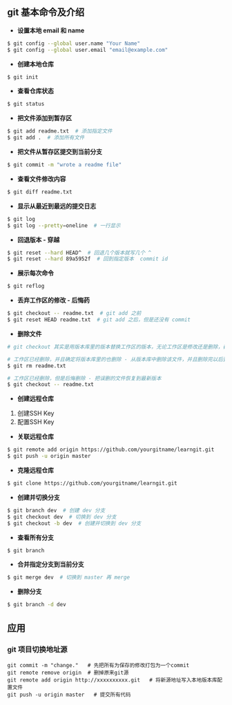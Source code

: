 ## git 基本命令及介绍

- __设置本地 email 和 name__
```bash
$ git config --global user.name "Your Name"
$ git config --global user.email "email@example.com"
```

- __创建本地仓库__
```bash
$ git init
```

- __查看仓库状态__
```bash
$ git status
```

- __把文件添加到暂存区__
```bash
$ git add readme.txt  # 添加指定文件
$ git add .  # 添加所有文件
```

- __把文件从暂存区提交到当前分支__
```bash
$ git commit -m "wrote a readme file"
```

- __查看文件修改内容__
```bash
$ git diff readme.txt 
```

- __显示从最近到最远的提交日志__
```bash
$ git log
$ git log --pretty=oneline  # 一行显示
```

- __回退版本 - 穿越__
```bash
$ git reset --hard HEAD^  # 回退几个版本就写几个 ^
$ git reset --hard 89a5952f  # 回到指定版本  commit id
```

- __展示每次命令__
```bash
$ git reflog
```

- __丢弃工作区的修改 - 后悔药__
```bash
$ git checkout -- readme.txt  # git add 之前
$ git reset HEAD readme.txt  # git add 之后，但是还没有 commit
```

- __删除文件__
```bash
# git checkout 其实是用版本库里的版本替换工作区的版本，无论工作区是修改还是删除，都可以“一键还原”

# 工作区已经删除，并且确定将版本库里的也删除 - 从版本库中删除该文件，并且删除完以后要 commit
$ git rm readme.txt

# 工作区已经删除，但是后悔删除 - 把误删的文件恢复到最新版本
$ git checkout -- readme.txt
```

- __创建远程仓库__
1. 创建SSH Key
2. 配置SSH Key

- __关联远程仓库__
```bash
$ git remote add origin https://github.com/yourgitname/learngit.git
$ git push -u origin master
```

- __克隆远程仓库__
```bash
$ git clone https://github.com/yourgitname/learngit.git
```

- __创建并切换分支__
```bash
$ git branch dev  # 创建 dev 分支
$ git checkout dev  # 切换到 dev 分支
$ git checkout -b dev  # 创建并切换到 dev 分支
```

- __查看所有分支__
```bash
$ git branch
```

- __合并指定分支到当前分支__
```bash
$ git merge dev  # 切换到 master 再 merge
```

- __删除分支__
```bash
$ git branch -d dev
```

## 应用
### git 项目切换地址源
```
git commit -m "change."   # 先把所有为保存的修改打包为一个commit
git remote remove origin  # 删掉原来git源
git remote add origin http://xxxxxxxxxx.git   # 将新源地址写入本地版本库配置文件
git push -u origin master   # 提交所有代码
``` 


